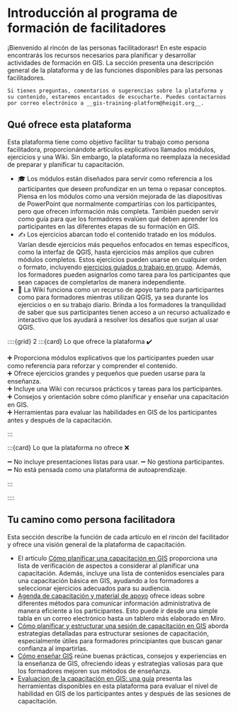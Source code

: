 # Introducción al programa de formación de facilitadores

¡Bienvenido al rincón de las personas facilitadorasr! 
En este espacio encontrarás los recursos necesarios para planificar y desarrollar actividades de formación en GIS. La sección presenta una descripción general de la plataforma y de las funciones disponibles para las personas facilitadores.

```{admonition} Contacta al equipo de la Plataforma de Capacitación en GIS de la IFRC
Si tienes preguntas, comentarios o sugerencias sobre la plataforma y su contenido, estaremos encantados de escucharte. Puedes contactarnos por correo electrónico a __gis-training-platform@heigit.org__.
```

## Qué ofrece esta plataforma

Esta plataforma tiene como objetivo facilitar tu trabajo como persona facilitadora, proporcionándote artículos explicativos llamados módulos, ejercicios y una Wiki. Sin embargo, la plataforma no reemplaza la necesidad de preparar y planificar tu capacitación.

- 🎓 Los módulos están diseñados para servir como referencia a los participantes que deseen profundizar en un tema o repasar conceptos. Piensa en los módulos como una versión mejorada de las diapositivas de PowerPoint que normalmente compartirías con los participantes, pero que ofrecen información más completa. También pueden servir como guía para que los formadores evalúen qué deben aprender los participantes en las diferentes etapas de su formación en GIS.
- ✍️ Los ejercicios abarcan todo el contenido tratado en los módulos. Varían desde ejercicios más pequeños enfocados en temas específicos, como la interfaz de QGIS, hasta ejercicios más amplios que cubren módulos completos. Estos ejercicios pueden usarse en cualquier orden o formato, incluyendo [ejercicios guiados o trabajo en grupo](guiados). Además, los formadores pueden asignarlos como tarea para los participantes que sean capaces de completarlos de manera independiente.
- 📖 La Wiki funciona como un recurso de apoyo tanto para participantes como para formadores mientras utilizan QGIS, ya sea durante los ejercicios o en su trabajo diario. Brinda a los formadores la tranquilidad de saber que sus participantes tienen acceso a un recurso actualizado e interactivo que los ayudará a resolver los desafíos que surjan al usar QGIS.

::::{grid} 2
:::{card} Lo que ofrece la plataforma ✔️

➕ Proporciona módulos explicativos que los participantes pueden usar como referencia para reforzar y comprender el contenido.  
➕ Ofrece ejercicios grandes y pequeños que pueden usarse para la enseñanza.  
➕ Incluye una Wiki con recursos prácticos y tareas para los participantes.  
➕ Consejos y orientación sobre cómo planificar y enseñar una capacitación en GIS.  
➕ Herramientas para evaluar las habilidades en GIS de los participantes antes y después de la capacitación.  

:::

:::{card} Lo que la plataforma no ofrece ❌

➖ No incluye presentaciones listas para usar.
➖ No gestiona participantes.  
➖ No está pensada como una plataforma de autoaprendizaje.  

:::

::::

## Tu camino como persona facilitadora

Esta sección describe la función de cada artículo en el rincón del facilitador y ofrece una visión general de la plataforma de capacitación.

- El artículo [Cómo planificar una capacitación en GIS](/content/Trainers_corner/es_how_to_training.md) proporciona una lista de verificación de aspectos a considerar al planificar una capacitación. Además, incluye una lista de contenidos esenciales para una capacitación básica en GIS, ayudando a los formadores a seleccionar ejercicios adecuados para su audiencia.
- [Agenda de capacitación y material de apoyo](/content/Trainers_corner/es_training_graphical_outline.md) ofrece ideas sobre diferentes métodos para comunicar información administrativa de manera eficiente a los participantes. Esto puede ir desde una simple tabla en un correo electrónico hasta un tablero más elaborado en Miro.
- [Cómo planificar y estructurar una sesión de capacitación en GIS](/content/Trainers_corner/es_training_day_structure.md) aborda estrategias detalladas para estructurar sesiones de capacitación, especialmente útiles para formadores principiantes que buscan ganar confianza al impartirlas.
- [Cómo enseñar GIS](/content/Trainers_corner/es_how_to_teach_GIS.md) reúne buenas prácticas, consejos y experiencias en la enseñanza de GIS, ofreciendo ideas y estrategias valiosas para que los formadores mejoren sus métodos de enseñanza.
- [Evaluacion de la capacitación en GIS: una guía](/content/Trainers_corner/es_how_to_assessment.md) presenta las herramientas disponibles en esta plataforma para evaluar el nivel de habilidad en GIS de los participantes antes y después de las sesiones de capacitación.

